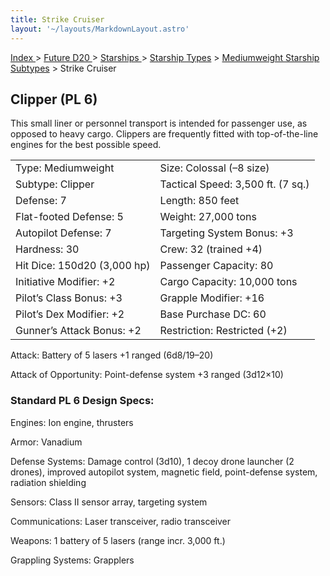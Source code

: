 ```yaml
---
title: Strike Cruiser
layout: '~/layouts/MarkdownLayout.astro'
---
```


[ Index ](/) > [ Future D20 ](/future.d20.srd) > [ Starships ](/future.d20.srd/starships) > [ Starship Types](/future.d20.srd/starships/starship) > [ Mediumweight Starship Subtypes](/future.d20.srd/starships/starship.types/mediumweight.starship) > Strike Cruiser

##  Clipper (PL 6)

This small liner or personnel transport is intended for passenger use, as
opposed to heavy cargo. Clippers are frequently fitted with top-of-the-line
engines for the best possible speed.


<table> <tr> <td> Type: Mediumweight </td> <td> Size: Colossal (–8 size) </td> </tr> <tr class="shaded"> <td> Subtype: Clipper </td> <td> Tactical Speed: 3,500 ft. (7 sq.) </td> </tr> <tr> <td> Defense: 7 </td> <td> Length: 850 feet </td> </tr> <tr class="shaded"> <td> Flat-footed Defense: 5 </td> <td> Weight: 27,000 tons </td> </tr> <tr> <td> Autopilot Defense: 7 </td> <td> Targeting System Bonus: +3 </td> </tr> <tr class="shaded"> <td> Hardness: 30 </td> <td> Crew: 32 (trained +4) </td> </tr> <tr> <td> Hit Dice: 150d20 (3,000 hp) </td> <td> Passenger Capacity: 80 </td> </tr> <tr class="shaded"> <td> Initiative Modifier: +2 </td> <td> Cargo Capacity: 10,000 tons </td> </tr> <tr> <td> Pilot’s Class Bonus: +3 </td> <td> Grapple Modifier: +16 </td> </tr> <tr class="shaded"> <td> Pilot’s Dex Modifier: +2 </td> <td> Base Purchase DC: 60 </td> </tr> <tr> <td> Gunner’s Attack Bonus: +2 </td> <td> Restriction: Restricted (+2) </td> </tr> </table>



Attack: Battery of 5 lasers +1 ranged (6d8/19–20)

Attack of Opportunity: Point-defense system +3 ranged (3d12×10)

###  Standard PL 6 Design Specs:

Engines: Ion engine, thrusters

Armor: Vanadium

Defense Systems: Damage control (3d10), 1 decoy drone launcher (2 drones),
improved autopilot system, magnetic field, point-defense system, radiation
shielding

Sensors: Class II sensor array, targeting system

Communications: Laser transceiver, radio transceiver

Weapons: 1 battery of 5 lasers (range incr. 3,000 ft.)

Grappling Systems: Grapplers

